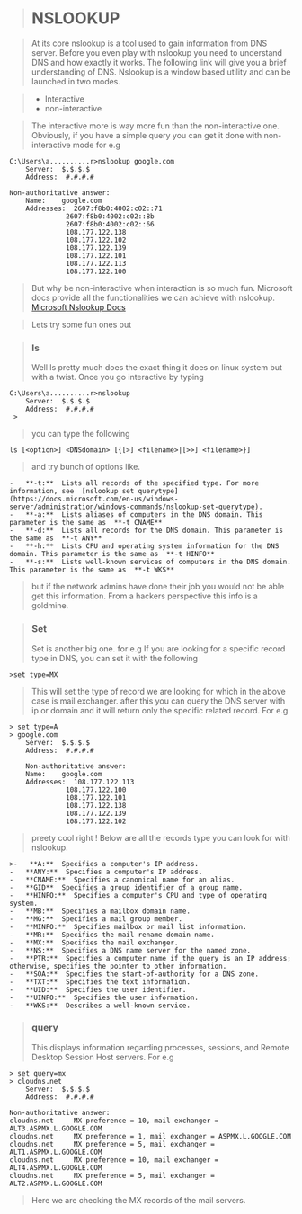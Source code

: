 

># NSLOOKUP

>At its core nslookup is a tool used to gain information from DNS server.
>Before you even play with nslookup you need to understand DNS and how exactly it works. The following link will give you a brief understanding of DNS.
>Nslookup is a window based utility and can be launched in two modes.

> - Interactive 
> - non-interactive

> The interactive more is way more fun than the non-interactive one. Obviously, if you have a simple query you can get it done with non-interactive mode for e.g

    C:\Users\a..........r>nslookup google.com
        Server:  $.$.$.$
        Address:  #.#.#.#
        
    Non-authoritative answer:
        Name:    google.com
        Addresses:  2607:f8b0:4002:c02::71
                  2607:f8b0:4002:c02::8b
                  2607:f8b0:4002:c02::66
                  108.177.122.138
                  108.177.122.102
                  108.177.122.139
                  108.177.122.101
                  108.177.122.113
                  108.177.122.100

> But why be non-interactive when interaction is so much fun.
>Microsoft docs provide all the functionalities we can achieve with nslookup.
>[Microsoft Nslookup Docs](https://docs.microsoft.com/en-us/windows-server/administration/windows-commands/nslookup)
 
 >Lets try some fun ones out
 
 >### ls 
 >Well ls pretty much does the exact thing it does on linux system but with a twist.
 >Once you go interactive by typing
 

    C:\Users\a..........r>nslookup 
        Server:  $.$.$.$
        Address:  #.#.#.#
     >
>you can type the following

    ls [<option>] <DNSdomain> [{[>] <filename>|[>>] <filename>}]
>and try bunch of options like.

    -   **-t:**  Lists all records of the specified type. For more information, see  [nslookup set querytype](https://docs.microsoft.com/en-us/windows-server/administration/windows-commands/nslookup-set-querytype).
    -   **-a:**  Lists aliases of computers in the DNS domain. This parameter is the same as  **-t CNAME**
    -   **-d:**  Lists all records for the DNS domain. This parameter is the same as  **-t ANY**
    -   **-h:**  Lists CPU and operating system information for the DNS domain. This parameter is the same as  **-t HINFO**
    -   **-s:**  Lists well-known services of computers in the DNS domain. This parameter is the same as  **-t WKS**
>but if the network admins have done their job you would not be able get this information. From a hackers perspective this info is a goldmine.

>### Set
>Set is another big one.
>for e.g If you are looking for a specific record type in DNS, you can set it with the following

    >set type=MX 
>This will set the type of record we are looking for which in the above case is mail exchanger.
>after this you can query the DNS server with ip or domain and it will return only the specific related record. For e.g

    > set type=A
    > google.com
        Server:  $.$.$.$
        Address:  #.#.#.#
    
        Non-authoritative answer:
        Name:    google.com
        Addresses:  108.177.122.113
                  108.177.122.100
                  108.177.122.101
                  108.177.122.138
                  108.177.122.139
                  108.177.122.102
>preety cool right !
>Below are all the records type you can look for with nslookup.

    >-   **A:**  Specifies a computer's IP address.
    -   **ANY:**  Specifies a computer's IP address.
    -   **CNAME:**  Specifies a canonical name for an alias.
    -   **GID**  Specifies a group identifier of a group name.
    -   **HINFO:**  Specifies a computer's CPU and type of operating system.
    -   **MB:**  Specifies a mailbox domain name.
    -   **MG:**  Specifies a mail group member.
    -   **MINFO:**  Specifies mailbox or mail list information.
    -   **MR:**  Specifies the mail rename domain name.
    -   **MX:**  Specifies the mail exchanger.
    -   **NS:**  Specifies a DNS name server for the named zone.
    -   **PTR:**  Specifies a computer name if the query is an IP address; otherwise, specifies the pointer to other information.
    -   **SOA:**  Specifies the start-of-authority for a DNS zone.
    -   **TXT:**  Specifies the text information.
    -   **UID:**  Specifies the user identifier.
    -   **UINFO:**  Specifies the user information.
    -   **WKS:**  Describes a well-known service.

>### query
>This displays information regarding processes, sessions, and Remote Desktop Session Host servers. For e.g

    > set query=mx
    > cloudns.net
        Server:  $.$.$.$
        Address:  #.#.#.#
    
    Non-authoritative answer:
    cloudns.net     MX preference = 10, mail exchanger = ALT3.ASPMX.L.GOOGLE.COM
    cloudns.net     MX preference = 1, mail exchanger = ASPMX.L.GOOGLE.COM
    cloudns.net     MX preference = 5, mail exchanger = ALT1.ASPMX.L.GOOGLE.COM
    cloudns.net     MX preference = 10, mail exchanger = ALT4.ASPMX.L.GOOGLE.COM
    cloudns.net     MX preference = 5, mail exchanger = ALT2.ASPMX.L.GOOGLE.COM
>Here we are checking the MX records of the mail servers.
<!--stackedit_data:
eyJoaXN0b3J5IjpbNjI5NDU5MDg4LDUzNTA2Nzk2OSw3MTU1ND
Q1NzAsMTMxODQ1MjczMSwtMTA3MDMwOTc3OSwtMTA2NDAzMTg1
MV19
-->